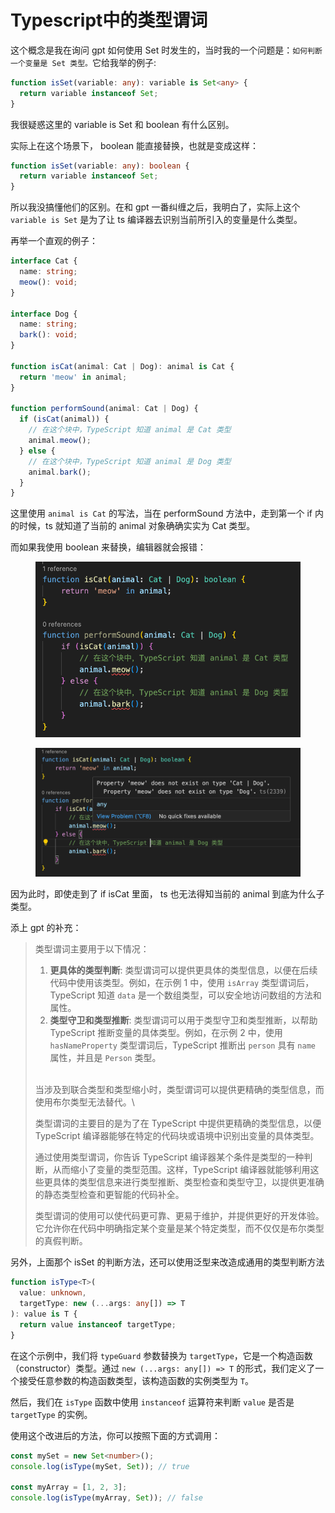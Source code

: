 # Typescript中的类型谓词

这个概念是我在询问 gpt 如何使用 Set 时发生的，当时我的一个问题是：`如何判断一个变量是 Set 类型。`它给我举的例子:

```typescript
function isSet(variable: any): variable is Set<any> {
  return variable instanceof Set;
}
```

我很疑惑这里的 variable is Set 和 boolean 有什么区别。



实际上在这个场景下， boolean 能直接替换，也就是变成这样：

```typescript
function isSet(variable: any): boolean {
  return variable instanceof Set;
}
```



所以我没搞懂他们的区别。在和 gpt 一番纠缠之后，我明白了，实际上这个 `variable is Set` 是为了让 ts 编译器去识别当前所引入的变量是什么类型。

再举一个直观的例子：

```typescript
interface Cat {
  name: string;
  meow(): void;
}

interface Dog {
  name: string;
  bark(): void;
}

function isCat(animal: Cat | Dog): animal is Cat {
  return 'meow' in animal;
}

function performSound(animal: Cat | Dog) {
  if (isCat(animal)) {
    // 在这个块中，TypeScript 知道 animal 是 Cat 类型
    animal.meow();
  } else {
    // 在这个块中，TypeScript 知道 animal 是 Dog 类型
    animal.bark();
  }
}
```

这里使用 `animal is Cat` 的写法，当在 performSound 方法中，走到第一个 if 内的时候，ts 就知道了当前的 animal 对象确确实实为 Cat 类型。

而如果我使用 boolean 来替换，编辑器就会报错：

<div align="left">

<figure><img src=".gitbook/assets/image (1) (1) (1).png" alt=""><figcaption></figcaption></figure>

 

<figure><img src=".gitbook/assets/image (2) (1) (1).png" alt=""><figcaption></figcaption></figure>

</div>

因为此时，即使走到了 if isCat 里面， ts 也无法得知当前的 animal 到底为什么子类型。

添上 gpt 的补充：

> 类型谓词主要用于以下情况：
>
> 1. **更具体的类型判断**: 类型谓词可以提供更具体的类型信息，以便在后续代码中使用该类型。例如，在示例 1 中，使用 `isArray` 类型谓词后，TypeScript 知道 `data` 是一个数组类型，可以安全地访问数组的方法和属性。
> 2. **类型守卫和类型推断**: 类型谓词可以用于类型守卫和类型推断，以帮助 TypeScript 推断变量的具体类型。例如，在示例 2 中，使用 `hasNameProperty` 类型谓词后，TypeScript 推断出 `person` 具有 `name` 属性，并且是 `Person` 类型。
>
> \
> 当涉及到联合类型和类型缩小时，类型谓词可以提供更精确的类型信息，而使用布尔类型无法替代。\
>
>
> 类型谓词的主要目的是为了在 TypeScript 中提供更精确的类型信息，以便 TypeScript 编译器能够在特定的代码块或语境中识别出变量的具体类型。
>
> 通过使用类型谓词，你告诉 TypeScript 编译器某个条件是类型的一种判断，从而缩小了变量的类型范围。这样，TypeScript 编译器就能够利用这些更具体的类型信息来进行类型推断、类型检查和类型守卫，以提供更准确的静态类型检查和更智能的代码补全。
>
> 类型谓词的使用可以使代码更可靠、更易于维护，并提供更好的开发体验。它允许你在代码中明确指定某个变量是某个特定类型，而不仅仅是布尔类型的真假判断。



另外，上面那个 isSet 的判断方法，还可以使用泛型来改造成通用的类型判断方法

```typescript
function isType<T>(
  value: unknown, 
  targetType: new (...args: any[]) => T
): value is T {
  return value instanceof targetType;
}
```

在这个示例中，我们将 `typeGuard` 参数替换为 `targetType`，它是一个构造函数（constructor）类型。通过 `new (...args: any[]) => T` 的形式，我们定义了一个接受任意参数的构造函数类型，该构造函数的实例类型为 `T`。

然后，我们在 `isType` 函数中使用 `instanceof` 运算符来判断 `value` 是否是 `targetType` 的实例。

使用这个改进后的方法，你可以按照下面的方式调用：

```typescript
const mySet = new Set<number>();
console.log(isType(mySet, Set)); // true

const myArray = [1, 2, 3];
console.log(isType(myArray, Set)); // false
```



